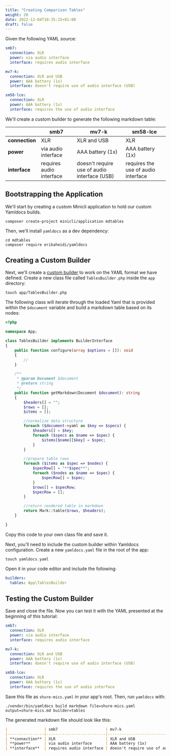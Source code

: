 ```yaml
---
title: "Creating Comparison Tables"
weight: 20
date: 2022-12-04T10:35:15+01:00
draft: false
---
```


Given the following YAML source:

```yaml
smb7:
  connection: XLR
  power: via audio interface
  interface: requires audio interface

mv7-k:
  connection: XLR and USB
  power: AAA battery (1x)
  interface: doesn't require use of audio interface (USB)

sm58-lce:
  connection: XLR
  power: AAA battery (1x)
  interface: requires the use of audio interface

```

We'll create a custom builder to generate the following markdown table:

|                | smb7                     | mv7-k                                        | sm58-lce                            |
|----------------|--------------------------|----------------------------------------------|-------------------------------------|
| **connection** | XLR                      | XLR and USB                                  | XLR                                 |
| **power**      | via audio interface      | AAA battery (1x)                             | AAA battery (1x)                    |
| **interface**  | requires audio interface | doesn't require use of audio interface (USB) | requires the use of audio interface |


## Bootstrapping the Application

We'll start by creating a custom Minicli application to hold our custom Yamldocs builds. 

```shell
composer create-project minicli/application mdtables
```

Then, we'll install `yamldocs` as a dev dependency:

```shell
cd mdtables
composer require erikaheidi/yamldocs
```

## Creating a Custom Builder
Next, we'll create a [custom builder](/docs/customizing/custom-builders/) to work on the YAML format we have defined. Create a new class file called `TablesBuilder.php` inside the `app` directory:

```shell
touch app/TablesBuilder.php
```

The following class will iterate through the loaded Yaml that is provided within the `$document` variable and build a markdown table based on its nodes:

```php
<?php

namespace App;

class TablesBuilder implements BuilderInterface
{
    public function configure(array $options = []): void
    {
        //
    }

    /**
     * @param Document $document
     * @return string
     */
    public function getMarkdown(Document $document): string
    {
        $headers[] = "";
        $rows = [];
        $items = [];

        //normalize data structure
        foreach ($document->yaml as $key => $specs) {
            $headers[] = $key;
            foreach ($specs as $name => $spec) {
                $items[$name][$key] = $spec;
            }
        }

        //prepare table rows
        foreach ($items as $spec => $nodes) {
            $specRow[] = "**$spec**";
            foreach ($nodes as $name => $spec) {
                $specRow[] = $spec;
            }
            $rows[] = $specRow;
            $specRow = [];
        }

        //return rendered table in markdown
        return Mark::table($rows, $headers);
    }

}

```

Copy this code to your own class file and save it.

Next, you'll need to include the custom builder within Yamldocs configuration. Create a new `yamldocs.yaml` file in the root of the app:

```shell
touch yamldocs.yaml
```

Open it in your code editor and include the following:

```yaml
builders:
  tables: App\TablesBuilder
```

## Testing the Custom Builder

Save and close the file. Now you can test it with the YAML presented at the beginning of this tutorial:

```yaml
smb7:
  connection: XLR
  power: via audio interface
  interface: requires audio interface

mv7-k:
  connection: XLR and USB
  power: AAA battery (1x)
  interface: doesn't require use of audio interface (USB)

sm58-lce:
  connection: XLR
  power: AAA battery (1x)
  interface: requires the use of audio interface

```

Save this file as `shure-mics.yaml` in your app's root. Then, run `yamldocs` with:

```shell
./vendor/bin/yamldocs build markdown file=shure-mics.yaml output=shure-mics.md builder=tables
```

The generated markdown file should look like this:

```markdown
|                | smb7                     | mv7-k                                        | sm58-lce                            |
|----------------|--------------------------|----------------------------------------------|-------------------------------------|
| **connection** | XLR                      | XLR and USB                                  | XLR                                 |
| **power**      | via audio interface      | AAA battery (1x)                             | AAA battery (1x)                    |
| **interface**  | requires audio interface | doesn't require use of audio interface (USB) | requires the use of audio interface |

```